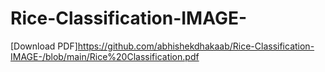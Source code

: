 # Rice-Classification-IMAGE-
[Download PDF]https://github.com/abhishekdhakaab/Rice-Classification-IMAGE-/blob/main/Rice%20Classification.pdf
